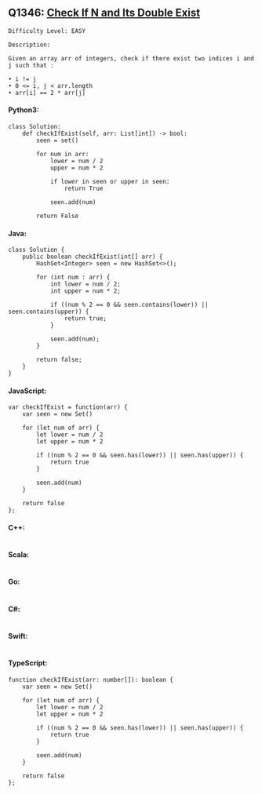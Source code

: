 ## Q1346: [Check If N and Its Double Exist](https://leetcode.com/problems/check-if-n-and-its-double-exist/)

```
Difficulty Level: EASY
```

```
Description:

Given an array arr of integers, check if there exist two indices i and j such that :

• i != j
• 0 <= i, j < arr.length
• arr[i] == 2 * arr[j]
```

#### Python3:

```
class Solution:
    def checkIfExist(self, arr: List[int]) -> bool:
        seen = set()

        for num in arr:
            lower = num / 2
            upper = num * 2

            if lower in seen or upper in seen:
                return True
            
            seen.add(num)

        return False
```

#### Java:

```
class Solution {
    public boolean checkIfExist(int[] arr) {
        HashSet<Integer> seen = new HashSet<>();

        for (int num : arr) {
            int lower = num / 2;
            int upper = num * 2;

            if ((num % 2 == 0 && seen.contains(lower)) || seen.contains(upper)) {
                return true;
            }
            
            seen.add(num);
        }

        return false;
    }
}
```

#### JavaScript:

```
var checkIfExist = function(arr) {
    var seen = new Set()

    for (let num of arr) {
        let lower = num / 2
        let upper = num * 2

        if ((num % 2 == 0 && seen.has(lower)) || seen.has(upper)) {
            return true
        }
            
        seen.add(num)
    }

    return false
};
```

#### C++:

```

```

#### Scala:

```

```

#### Go:

```

```

#### C#:

```

```

#### Swift:

```

```

#### TypeScript:

```
function checkIfExist(arr: number[]): boolean {
    var seen = new Set()

    for (let num of arr) {
        let lower = num / 2
        let upper = num * 2

        if ((num % 2 == 0 && seen.has(lower)) || seen.has(upper)) {
            return true
        }
            
        seen.add(num)
    }

    return false
};
```